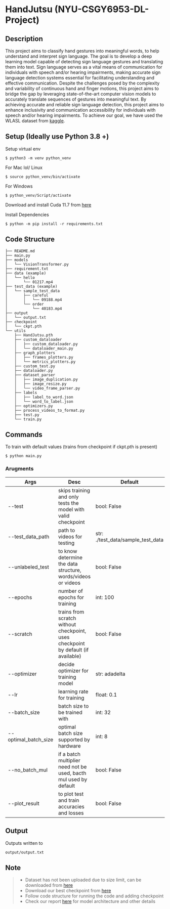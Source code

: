 # HandJutsu (NYU-CSGY6953-DL-Project)

## Description
This project aims to classify hand gestures into meaningful words, to help understand and interpret sign language. The goal is to develop a deep learning model capable of detecting sign language gestures and translating them into text. Sign language serves as a vital means of communication for individuals with speech and/or hearing impairments, making accurate sign language detection systems essential for facilitating understanding and effective communication. Despite the challenges posed by the complexity and variability of continuous hand and finger motions, this project aims to bridge the gap by leveraging state-of-the-art computer vision models to accurately translate sequences of gestures into meaningful text. By achieving accurate and reliable sign language detection, this project aims to enhance inclusivity and communication accessibility for individuals with speech and/or hearing impairments. To achieve our goal, we have used the WLASL dataset from [kaggle](https://www.kaggle.com/datasets/risangbaskoro/wlasl-processed).

## Setup (Ideally use Python 3.8 +)
Setup virtual env
```
$ python3 -m venv python_venv
```

For Mac lol/ Linux
```
$ source python_venv/bin/activate
```

For Windows
```
$ python_venv/Script/activate
```

Download and install Cuda 11.7 from [here](https://pytorch.org/get-started/locally/)

Install Dependencies
```
$ python -m pip install -r requirements.txt
```

## Code Structure
```
├── README.md
├── main.py
├── models
│   └── VisionTransformer.py
├── requirement.txt
├── data (example)
│   └── hello
│       └── 01217.mp4
├── test_data (example)
│   └── sample_test_data
│       ├── careful
│       │   └── 09188.mp4
│       └── order
│           └── 40183.mp4
├── output
│   └── output.txt
├── checkpoint
│   └── ckpt.pth
└── utils
    ├── HandJutsu.pth
    ├── custom_dataloader
    │   ├── custom_dataloader.py
    │   └── dataloader_main.py
    ├── graph_plotters
    │   ├── frames_plotters.py
    │   └── metrics_plotters.py
    ├── custom_test.py
    ├── dataloader.py
    ├── dataset_parser
    │   ├── image_duplication.py
    │   ├── image_resize.py
    │   └── video_frame_parser.py
    ├── labels
    │   ├── label_to_word.json
    │   └── word_to_label.json
    ├── optimizers.py
    ├── process_videos_to_format.py
    ├── test.py
    └── train.py
```
    
## Commands
To train with default values (trains from checkpoint if ckpt.pth is present)
```
$ python main.py
```

### Arugments
| Args | Desc | Default |
|---|---|---|
| --test | skips training and only tests the model with valid checkpoint | bool: False |
| --test_data_path | path to videos for testing | str: ./test_data/sample_test_data |
| --unlabeled_test | to know determine the data structure, words/videos or videos | bool: False |
| --epochs | number of epochs for training | int: 100 |
| --scratch | trains from scratch without checkpoint, uses checkpoint by default (if available) | bool: False |
| --optimizer | decide optimizer for training model | str: adadelta |
| --lr | learning rate for training | float: 0.1 |
| --batch_size | batch size to be trained with | int: 32 |
| --optimal_batch_size | optimal batch size supported by hardware | int: 8 |
| --no_batch_mul | if a batch multiplier need not be used, bacth mul used by default | bool: False |
| --plot_result | to plot test and train accuracies and losses | bool: False |


## Output
Outputs written to
```
output/output.txt
```

## Note
> - Dataset has not been uploaded due to size limit, can be downloaded from [here](https://www.kaggle.com/datasets/risangbaskoro/wlasl-processed) <br>
> - Download our best checkpoint from [here](https://drive.google.com/file/d/1K13nwWG6DtVw4qw3GXzwSq9kfoIa-8Ku/view?usp=sharing) <br>
> - Follow code structure for running the code and adding checkpoint <br>
> - Check our report [here](https://drive.google.com/file/d/1RAVn4hp5txUHPJxbaL4Il94IS16Dhbku/view?usp=sharing) for model architecture and other details <br>
